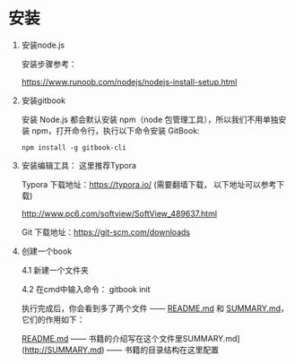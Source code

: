 # 安装

1. 安装node.js

   安装步骤参考：

   https://www.runoob.com/nodejs/nodejs-install-setup.html

2. 安装gitbook

   安装 Node.js 都会默认安装 npm（node 包管理工具），所以我们不用单独安装 npm，打开命令行，执行以下命令安装 GitBook:

   ```shell
   npm install -g gitbook-cli
   ```

3. 安装编辑工具： 这里推荐Typora

   Typora 下载地址：https://typora.io/ (需要翻墙下载， 以下地址可以参考下载)

   http://www.pc6.com/softview/SoftView_489637.html

   Git 下载地址：https://git-scm.com/downloads

4. 创建一个book

   4.1 新建一个文件夹

   4.2 在cmd中输入命令： gitbook init

   执行完成后，你会看到多了两个文件 —— [README.md](http://README.md) 和 [SUMMARY.md](http://SUMMARY.md)，它们的作用如下：

   [README.md](http://README.md) —— 书籍的介绍写在这个文件里SUMMARY.md](http://SUMMARY.md) —— 书籍的目录结构在这里配置

   